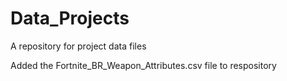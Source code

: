 # Data_Projects
A repository for project data files

Added the Fortnite_BR_Weapon_Attributes.csv file to respository 
